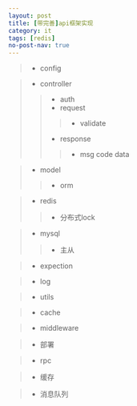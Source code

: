 ```yaml
---
layout: post
title: [带完善]api框架实现
category: it
tags: [redis]
no-post-nav: true
---
```


> - config

> - controller
>> - auth
>> - request
>>> - validate
>> - response
>>> - msg code data
>>> 

> - model
>> - orm

> - redis
>> - 分布式lock

> - mysql
>> - 主从

> - expection

> - log

> - utils

> - cache

> - middleware

> - 部署

> - rpc

> - 缓存

> - 消息队列

